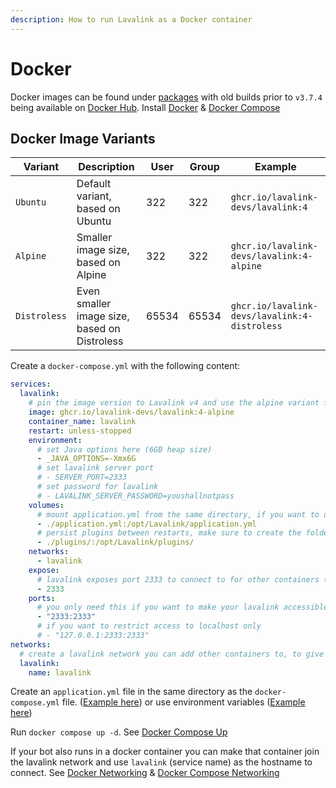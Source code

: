 ```yaml
---
description: How to run Lavalink as a Docker container
---
```


# Docker

Docker images can be found under [packages](https://github.com/lavalink-devs/Lavalink/pkgs/container/lavalink) with old builds prior to `v3.7.4` being available on [Docker Hub](https://hub.docker.com/r/fredboat/lavalink/).
Install [Docker](https://docs.docker.com/engine/install/) & [Docker Compose](https://docs.docker.com/compose/install/)

## Docker Image Variants

| Variant      | Description                                  | User  | Group | Example                                       |
|--------------|----------------------------------------------|-------|-------|-----------------------------------------------|
| `Ubuntu`     | Default variant, based on Ubuntu             | 322   | 322   | `ghcr.io/lavalink-devs/lavalink:4`            |
| `Alpine`     | Smaller image size, based on Alpine          | 322   | 322   | `ghcr.io/lavalink-devs/lavalink:4-alpine`     |
| `Distroless` | Even smaller image size, based on Distroless | 65534 | 65534 | `ghcr.io/lavalink-devs/lavalink:4-distroless` |

Create a `docker-compose.yml` with the following content:

```yaml title="docker-compose.yml"
services:
  lavalink:
    # pin the image version to Lavalink v4 and use the alpine variant for a smaller image size
    image: ghcr.io/lavalink-devs/lavalink:4-alpine
    container_name: lavalink
    restart: unless-stopped
    environment:
      # set Java options here (6GB heap size)
      - _JAVA_OPTIONS=-Xmx6G
      # set lavalink server port
      # - SERVER_PORT=2333
      # set password for lavalink
      # - LAVALINK_SERVER_PASSWORD=youshallnotpass
    volumes:
      # mount application.yml from the same directory, if you want to use environment variables remove this line below
      - ./application.yml:/opt/Lavalink/application.yml
      # persist plugins between restarts, make sure to create the folder & set the correct permissions and user/group id mentioned above
      - ./plugins/:/opt/Lavalink/plugins/
    networks:
      - lavalink
    expose:
      # lavalink exposes port 2333 to connect to for other containers (this is for documentation purposes only)
      - 2333
    ports:
      # you only need this if you want to make your lavalink accessible from outside of containers, keep in mind this will expose your lavalink to the internet
      - "2333:2333"
      # if you want to restrict access to localhost only
      # - "127.0.0.1:2333:2333"
networks:
  # create a lavalink network you can add other containers to, to give them access to Lavalink
  lavalink:
    name: lavalink
```

Create an `application.yml` file in the same directory as the `docker-compose.yml` file. ([Example here](index.md#example-applicationyml)) or use environment variables ([Example here](index.md#example-environment-variables))

Run `docker compose up -d`. See [Docker Compose Up](https://docs.docker.com/engine/reference/commandline/compose_up/)

If your bot also runs in a docker container you can make that container join the lavalink network and use `lavalink` (service name) as the hostname to connect.
See [Docker Networking](https://docs.docker.com/network/) & [Docker Compose Networking](https://docs.docker.com/compose/networking/)
